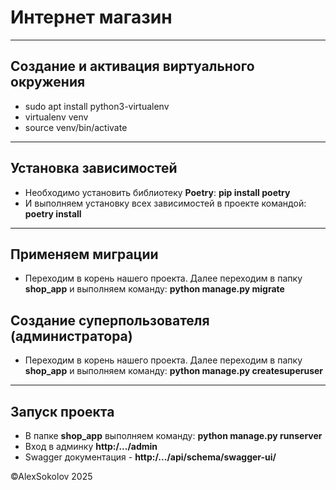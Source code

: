 # Интернет магазин
___
## Создание и активация виртуального окружения
- sudo apt install python3-virtualenv
- virtualenv venv
- source venv/bin/activate
___
## Установка зависимостей
- Необходимо установить библиотеку **Poetry**: **pip install poetry**
- И выполняем установку всех зависимостей в проекте командой: **poetry install**
___
## Применяем миграции
- Переходим в корень нашего проекта. Далее переходим в папку **shop_app** и выполняем команду: **python manage.py migrate**

## Создание суперпользователя (администратора)
- Переходим в корень нашего проекта. Далее переходим в папку **shop_app** и выполняем команду: **python manage.py createsuperuser**
___
## Запуск проекта
- В папке **shop_app** выполняем команду: **python manage.py runserver**
- Вход в админку **http:/.../admin**
- Swagger документация - **http:/.../api/schema/swagger-ui/**

&#169;AlexSokolov 2025
